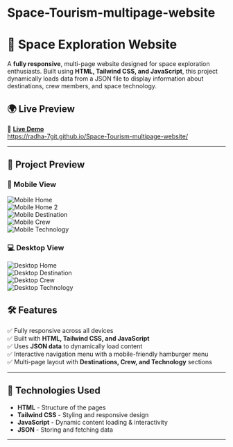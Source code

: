 # Space-Tourism-multipage-website
# 🚀 Space Exploration Website

A **fully responsive**, multi-page website designed for space exploration enthusiasts. Built using **HTML, Tailwind CSS, and JavaScript**, this project dynamically loads data from a JSON file to display information about destinations, crew members, and space technology.

## 🌍 Live Preview
🔗 **[Live Demo](https://radha-7git.github.io/Space-Tourism-multipage-website/)**  
<a href="https://radha-7git.github.io/Space-Tourism-multipage-website/" target="_blank">https://radha-7git.github.io/Space-Tourism-multipage-website/</a>


---

## 📸 Project Preview
### 📱 Mobile View  
![Mobile Home](https://github.com/Radha-7git/Space-Tourism-multipage-website/blob/main/screenshots/127.0.0.1_5500_src_index.html%20(3).png?raw=true)  
![Mobile Home 2](https://github.com/Radha-7git/Space-Tourism-multipage-website/blob/main/screenshots/127.0.0.1_5500_src_index.html%20(4).png?raw=true)  
![Mobile Destination](https://github.com/Radha-7git/Space-Tourism-multipage-website/blob/main/screenshots/127.0.0.1_5500_src_destination.html%20(1).png?raw=true)  
![Mobile Crew](https://github.com/Radha-7git/Space-Tourism-multipage-website/blob/main/screenshots/127.0.0.1_5500_src_crew.html.png?raw=true)  
![Mobile Technology](https://github.com/Radha-7git/Space-Tourism-multipage-website/blob/main/screenshots/127.0.0.1_5500_src_technology.html%20(1).png?raw=true)  

### 💻 Desktop View  
![Desktop Home](https://github.com/Radha-7git/Space-Tourism-multipage-website/blob/main/screenshots/127.0.0.1_5500_src_index.html%20(2).png?raw=true)  
![Desktop Destination](https://github.com/Radha-7git/Space-Tourism-multipage-website/blob/main/screenshots/127.0.0.1_5500_src_destination.html.png?raw=true)  
![Desktop Crew](https://github.com/Radha-7git/Space-Tourism-multipage-website/blob/main/screenshots/127.0.0.1_5500_src_crew.html%20(1).png?raw=true)  
![Desktop Technology](https://github.com/Radha-7git/Space-Tourism-multipage-website/blob/main/screenshots/127.0.0.1_5500_src_technology.html.png?raw=true)  


## 🛠️ Features
✅ Fully responsive across all devices  
✅ Built with **HTML, Tailwind CSS, and JavaScript**  
✅ Uses **JSON data** to dynamically load content  
✅ Interactive navigation menu with a mobile-friendly hamburger menu  
✅ Multi-page layout with **Destinations, Crew, and Technology** sections  

---

## 📂 Technologies Used
- **HTML** - Structure of the pages  
- **Tailwind CSS** - Styling and responsive design  
- **JavaScript** - Dynamic content loading & interactivity  
- **JSON** - Storing and fetching data  

---


